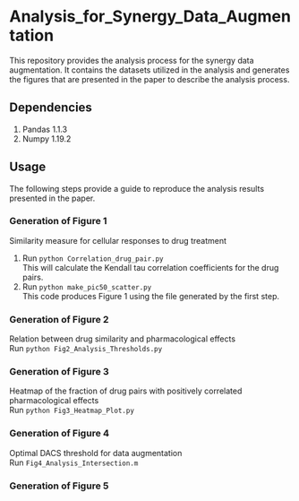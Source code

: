 # Analysis_for_Synergy_Data_Augmentation
This repository provides the analysis process for the synergy data augmentation. It contains the datasets utilized in the analysis and generates the figures that are presented in the paper to describe the analysis process.
## Dependencies
1. Pandas 1.1.3
2. Numpy 1.19.2
## Usage
The following steps provide a guide to reproduce the analysis results presented in the paper.
### Generation of Figure 1 
Similarity measure for cellular responses to drug treatment<br />
1. Run ```python Correlation_drug_pair.py```<br />
This will calculate the Kendall tau correlation coefficients for the drug pairs.
2. Run ```python make_pic50_scatter.py```<br />
This code produces Figure 1 using the file generated by the first step. 
### Generation of Figure 2 
Relation between drug similarity and pharmacological effects<br />
Run ```python Fig2_Analysis_Thresholds.py```<br />
### Generation of Figure 3 
Heatmap of the fraction of drug pairs with positively correlated pharmacological effects<br />
Run ```python Fig3_Heatmap_Plot.py```<br />
### Generation of Figure 4
Optimal DACS threshold for data augmentation<br />
Run ```Fig4_Analysis_Intersection.m```
### Generation of Figure 5
